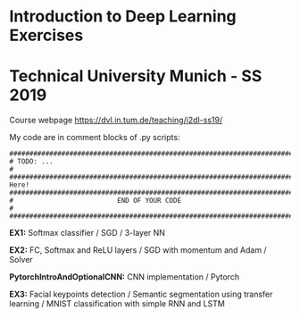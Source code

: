 # Introduction to Deep Learning Exercises
# Technical University Munich - SS 2019

Course webpage https://dvl.in.tum.de/teaching/i2dl-ss19/

My code are in comment blocks of .py scripts:


```
############################################################################
# TODO: ...                                                                #
############################################################################
Here!
############################################################################
#                          END OF YOUR CODE                                #
############################################################################
```


__EX1:__ Softmax classifier / SGD / 3-layer NN

__EX2:__  FC, Softmax and ReLU layers /
      SGD with momentum and Adam /
      Solver

__PytorchIntroAndOptionalCNN:__ CNN implementation / Pytorch

__EX3:__  Facial keypoints detection / 
      Semantic segmentation using transfer learning / 
      MNIST classification with simple RNN and LSTM
